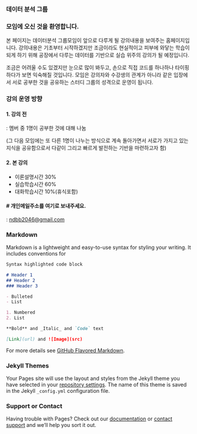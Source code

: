 ### 데이터 분석 그룹

### 모임에 오신 것을 환영합니다.

본 페이지는 데이터분석 그룹모임이 앞으로 다루게
될 강의내용을 보여주는 홈페이지입니다. 강의내용은
기초부터 시작하겠지만 조금이라도 현실적이고 피부에
와닿는 학습이 되게 하기 위해 공장에서 다루는
데이터를 기반으로 실습 위주의 강의가 될 예정입니다.

조금은 어려울 수도 있겠지만 눈으로 많이 봐두고,
손으로 직접 코드를 하나하나 타이핑하다가 보면 
익숙해질 것입니다. 모임은 강의자와 수강생의 관계가
아니라 같은 입장에서 서로 공부한 것을 공유하는
스터디 그룹의 성격으로 운영이 됩니다.

### 강의 운영 방향
#### 1. 강의 전

  : 멤버 중 1명이 공부한 것에 대해 나눔

(그 다음 모임에는 또 다른 1명이 나누는 
방식으로 계속 돌아가면서 서로가 가지고 있는 
지식을 공유함으로서 다같이 그리고 빠르게 
발전하는 기반을 마련하고자 함)

#### 2. 본 강의
       
   - 이론설명시간 30%
   - 실습학습시간 60%
   - 대화학습시간 10%(휴식포함)

#### # 개인메일주소를 여기로 보내주세요.
   : ndbb2046@gmail.com




### Markdown

Markdown is a lightweight and easy-to-use syntax for styling your writing. It includes conventions for

```markdown
Syntax highlighted code block

# Header 1
## Header 2
### Header 3

- Bulleted
- List

1. Numbered
2. List

**Bold** and _Italic_ and `Code` text

[Link](url) and ![Image](src)
```

For more details see [GitHub Flavored Markdown](https://guides.github.com/features/mastering-markdown/).

### Jekyll Themes

Your Pages site will use the layout and styles from the Jekyll theme you have selected in your [repository settings](https://github.com/Phil-Bang/datagroup.github.io/settings). The name of this theme is saved in the Jekyll `_config.yml` configuration file.

### Support or Contact

Having trouble with Pages? Check out our [documentation](https://help.github.com/categories/github-pages-basics/) or [contact support](https://github.com/contact) and we’ll help you sort it out.

